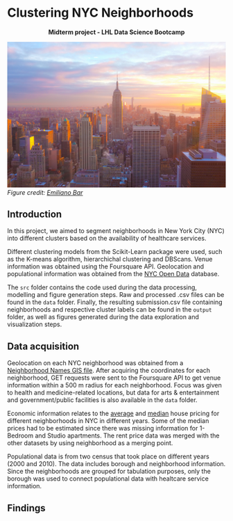 # Clustering NYC Neighborhoods
<p style="text-align: center;"><b> Midterm project - LHL Data Science Bootcamp </b></p>

![New York City](/emiliano-bar-kheTI8pIywU-unsplash.jpg)
_Figure credit: [Emiliano Bar](https://unsplash.com/photos/kheTI8pIywU?utm_source=unsplash&utm_medium=referral&utm_content=creditShareLink)_

## Introduction
In this project, we aimed to segment neighborhoods in New York City (NYC) into different clusters based on the availability of healthcare services. 

Different clustering models from the Scikit-Learn package were used, such as the K-means algorithm, hierarchichal clustering and DBScans. Venue information was obtained using the Foursquare API. Geolocation and populational information was obtained from the [NYC Open Data](https://data.cityofnewyork.us/) database.

The ```src``` folder contains the code used during the data processing, modelling and figure generation steps. Raw and processed .csv files can be found in the ```data``` folder. Finally, the resulting submission.csv file containing neighborhoods and respective cluster labels can be found in the ```output``` folder, as well as figures generated during the data exploration and visualization steps.  

## Data acquisition
Geolocation on each NYC neighborhood was obtained from a [Neighborhood Names GIS file](https://drive.google.com/file/d/16hGHxuPHDVVwlHhiZ5pFoNMfmGjh_JYb/view?usp=sharing). After acquiring the coordinates for each neighborhood, GET requests were sent to the Foursquare API to get venue information within a 500 m radius for each neighborhood. Focus was given to health and medicine-related locations, but data for arts & entertainment and government/public facilities is also available in the ```data``` folder. 

Economic information relates to the [average](https://drive.google.com/file/d/17kDaedI8cBoZz8rKY7yZ0N-QNSLChQWR/view?usp=sharing) and [median](https://drive.google.com/file/d/1EyXSpnV--2iYmYzlGZmMgonbW9jzJdcv/view?usp=sharing) house pricing for different neighborhoods in NYC in different years. Some of the median prices had to be estimated since there was missing information for 1-Bedroom and Studio apartments. The rent price data was merged with the other datasets by using neighborhood as a merging point. 

Populational data is from two census that took place on different years (2000 and 2010). The data includes borough and neighborhood information. Since the neighborhoods are grouped for tabulation purposes, only the borough was used to connect populational data with healtcare service information. 

## Findings